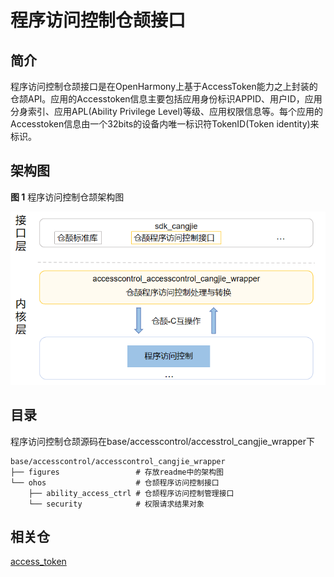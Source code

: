 # 程序访问控制仓颉接口

## 简介

程序访问控制仓颉接口是在OpenHarmony上基于AccessToken能力之上封装的仓颉API。应用的Accesstoken信息主要包括应用身份标识APPID、用户ID，应用分身索引、应用APL(Ability Privilege Level)等级、应用权限信息等。每个应用的Accesstoken信息由一个32bits的设备内唯一标识符TokenID(Token identity)来标识。

## 架构图

**图 1** 程序访问控制仓颉架构图

![](figures/accesscontrol_cangjie_wrapper_architecture.png "程序访问控制仓颉架构图")

## 目录

程序访问控制仓颉源码在base/accesscontrol/accesstrol_cangjie_wrapper下

```
base/accesscontrol/accesscontrol_cangjie_wrapper
├── figures                 # 存放readme中的架构图
└── ohos                    # 仓颉程序访问控制接口
    ├── ability_access_ctrl # 仓颉程序访问控制管理接口
    └── security            # 权限请求结果对象
```

## 相关仓

[access_token](https://gitee.com/openharmony/security_access_token)
